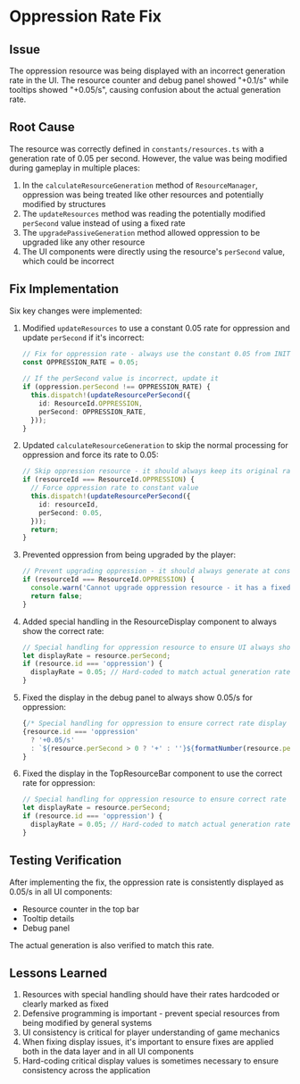 # Oppression Rate Fix

## Issue
The oppression resource was being displayed with an incorrect generation rate in the UI. The resource counter and debug panel showed "+0.1/s" while tooltips showed "+0.05/s", causing confusion about the actual generation rate.

## Root Cause
The resource was correctly defined in `constants/resources.ts` with a generation rate of 0.05 per second. However, the value was being modified during gameplay in multiple places:

1. In the `calculateResourceGeneration` method of `ResourceManager`, oppression was being treated like other resources and potentially modified by structures
2. The `updateResources` method was reading the potentially modified `perSecond` value instead of using a fixed rate
3. The `upgradePassiveGeneration` method allowed oppression to be upgraded like any other resource
4. The UI components were directly using the resource's `perSecond` value, which could be incorrect

## Fix Implementation
Six key changes were implemented:

1. Modified `updateResources` to use a constant 0.05 rate for oppression and update `perSecond` if it's incorrect:
   ```typescript
   // Fix for oppression rate - always use the constant 0.05 from INITIAL_RESOURCES 
   const OPPRESSION_RATE = 0.05;
      
   // If the perSecond value is incorrect, update it
   if (oppression.perSecond !== OPPRESSION_RATE) {
     this.dispatch!(updateResourcePerSecond({
       id: ResourceId.OPPRESSION,
       perSecond: OPPRESSION_RATE,
     }));
   }
   ```

2. Updated `calculateResourceGeneration` to skip the normal processing for oppression and force its rate to 0.05:
   ```typescript 
   // Skip oppression resource - it should always keep its original rate
   if (resourceId === ResourceId.OPPRESSION) {
     // Force oppression rate to constant value
     this.dispatch!(updateResourcePerSecond({
       id: resourceId,
       perSecond: 0.05,
     }));
     return;
   }
   ```

3. Prevented oppression from being upgraded by the player:
   ```typescript
   // Prevent upgrading oppression - it should always generate at constant rate
   if (resourceId === ResourceId.OPPRESSION) {
     console.warn('Cannot upgrade oppression resource - it has a fixed generation rate');
     return false;
   }
   ```

4. Added special handling in the ResourceDisplay component to always show the correct rate:
   ```typescript
   // Special handling for oppression resource to ensure UI always shows correct rate
   let displayRate = resource.perSecond;
   if (resource.id === 'oppression') {
     displayRate = 0.05; // Hard-coded to match actual generation rate
   }
   ```

5. Fixed the display in the debug panel to always show 0.05/s for oppression:
   ```typescript
   {/* Special handling for oppression to ensure correct rate display */}
   {resource.id === 'oppression' 
     ? '+0.05/s' 
     : `${resource.perSecond > 0 ? '+' : ''}${formatNumber(resource.perSecond)}/s`
   }
   ```

6. Fixed the display in the TopResourceBar component to use the correct rate for oppression:
   ```typescript
   // Special handling for oppression resource to ensure correct rate display
   let displayRate = resource.perSecond;
   if (resource.id === 'oppression') {
     displayRate = 0.05; // Hard-coded to match actual generation rate
   }
   ```

## Testing Verification
After implementing the fix, the oppression rate is consistently displayed as 0.05/s in all UI components:
- Resource counter in the top bar
- Tooltip details
- Debug panel

The actual generation is also verified to match this rate.

## Lessons Learned
1. Resources with special handling should have their rates hardcoded or clearly marked as fixed
2. Defensive programming is important - prevent special resources from being modified by general systems
3. UI consistency is critical for player understanding of game mechanics
4. When fixing display issues, it's important to ensure fixes are applied both in the data layer and in all UI components
5. Hard-coding critical display values is sometimes necessary to ensure consistency across the application